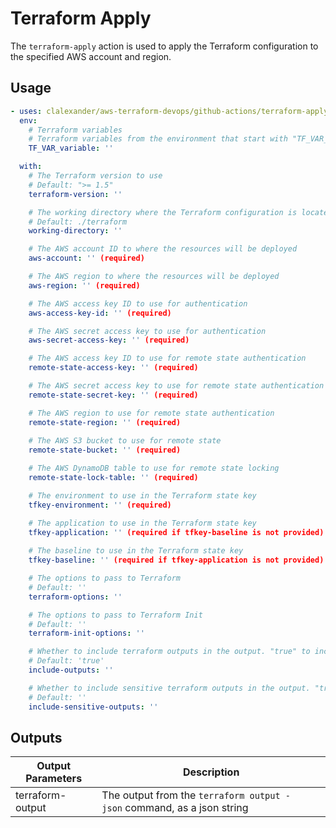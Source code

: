 # Terraform Apply

The `terraform-apply` action is used to apply the Terraform configuration to the specified AWS account and region.

## Usage

```yaml
- uses: clalexander/aws-terraform-devops/github-actions/terraform-apply@v1
  env:
    # Terraform variables
    # Terraform variables from the environment that start with "TF_VAR_"
    TF_VAR_variable: ''

  with:
    # The Terraform version to use
    # Default: ">= 1.5"
    terraform-version: ''

    # The working directory where the Terraform configuration is located
    # Default: ./terraform
    working-directory: ''

    # The AWS account ID to where the resources will be deployed
    aws-account: '' (required)

    # The AWS region to where the resources will be deployed
    aws-region: '' (required)

    # The AWS access key ID to use for authentication
    aws-access-key-id: '' (required)

    # The AWS secret access key to use for authentication
    aws-secret-access-key: '' (required)

    # The AWS access key ID to use for remote state authentication
    remote-state-access-key: '' (required)

    # The AWS secret access key to use for remote state authentication
    remote-state-secret-key: '' (required)

    # The AWS region to use for remote state authentication
    remote-state-region: '' (required)
    
    # The AWS S3 bucket to use for remote state
    remote-state-bucket: '' (required)

    # The AWS DynamoDB table to use for remote state locking
    remote-state-lock-table: '' (required)

    # The environment to use in the Terraform state key
    tfkey-environment: '' (required)

    # The application to use in the Terraform state key
    tfkey-application: '' (required if tfkey-baseline is not provided)
    
    # The baseline to use in the Terraform state key
    tfkey-baseline: '' (required if tfkey-application is not provided)

    # The options to pass to Terraform
    # Default: ''
    terraform-options: ''

    # The options to pass to Terraform Init
    # Default: ''
    terraform-init-options: '' 

    # Whether to include terraform outputs in the output. "true" to include all outputs.
    # Default: 'true'
    include-outputs: ''

    # Whether to include sensitive terraform outputs in the output. "true" to include sensitive outputs.
    # Default: ''
    include-sensitive-outputs: ''
```

## Outputs

| Output Parameters | Description                                                            |
| ----------------- | ---------------------------------------------------------------------- |
| terraform-output  | The output from the `terraform output -json` command, as a json string |
